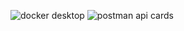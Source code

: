 ![docker desktop](https://github.com/user-attachments/assets/41cd16f3-b338-464c-bf2b-054496ae5aea)
![postman api cards](https://github.com/user-attachments/assets/adac9c79-85e9-411b-8ca1-8b1031b77e7b)

